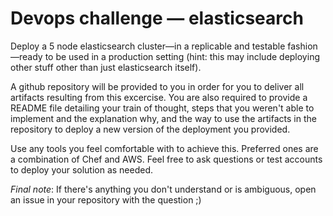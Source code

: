 # Devops challenge — elasticsearch

Deploy a 5 node elasticsearch cluster—in a replicable and testable fashion—ready to be used in a production setting (hint: this may include deploying other stuff other than just elasticsearch itself).

A github repository will be provided to you in order for you to deliver all artifacts resulting from this excercise. You are also required to provide a README file detailing your train of thought, steps that you weren't able to implement and the explanation why, and the way to use the artifacts in the repository to deploy a new version of the deployment you provided.

Use any tools you feel comfortable with to achieve this. Preferred ones are a combination of Chef and AWS. Feel free to ask questions or test accounts to deploy your solution as needed.

*Final note*: If there's anything you don't understand or is ambiguous, open an issue in your repository with the question ;) 
